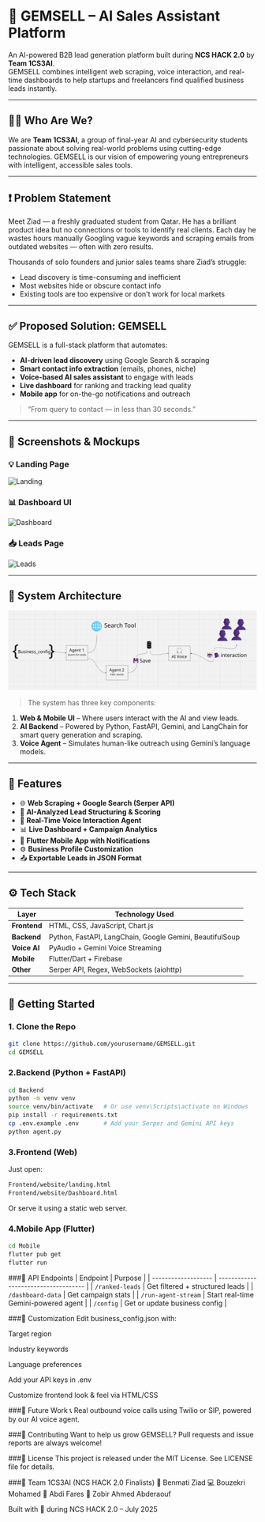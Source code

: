 # 💎 GEMSELL – AI Sales Assistant Platform

An AI-powered B2B lead generation platform built during **NCS HACK 2.0** by **Team 1CS3AI**.  
GEMSELL combines intelligent web scraping, voice interaction, and real-time dashboards to help startups and freelancers find qualified business leads instantly.

---

## 👨‍💻 Who Are We?

We are **Team 1CS3AI**, a group of final-year AI and cybersecurity students passionate about solving real-world problems using cutting-edge technologies. GEMSELL is our vision of empowering young entrepreneurs with intelligent, accessible sales tools.

---

## ❗ Problem Statement

Meet Ziad — a freshly graduated student from Qatar. He has a brilliant product idea but no connections or tools to identify real clients. Each day he wastes hours manually Googling vague keywords and scraping emails from outdated websites — often with zero results.

Thousands of solo founders and junior sales teams share Ziad’s struggle:
- Lead discovery is time-consuming and inefficient
- Most websites hide or obscure contact info
- Existing tools are too expensive or don't work for local markets

---

## ✅ Proposed Solution: GEMSELL

GEMSELL is a full-stack platform that automates:
- **AI-driven lead discovery** using Google Search & scraping
- **Smart contact info extraction** (emails, phones, niche)
- **Voice-based AI sales assistant** to engage with leads
- **Live dashboard** for ranking and tracking lead quality
- **Mobile app** for on-the-go notifications and outreach

> “From query to contact — in less than 30 seconds.”

---

## 🎨 Screenshots & Mockups

### 💡 Landing Page
![Landing](./Frontend/website/assets/landing_mockup.png)

### 📊 Dashboard UI
![Dashboard](./Frontend/website/assets/dashboard_mockup.png)

### 📥 Leads Page
![Leads](./Frontend/website/assets/leads_mockup.png)

---

## 🧠 System Architecture

![System Architecture](./General_arch.png)

> The system has three key components:
1. **Web & Mobile UI** – Where users interact with the AI and view leads.
2. **AI Backend** – Powered by Python, FastAPI, Gemini, and LangChain for smart query generation and scraping.
3. **Voice Agent** – Simulates human-like outreach using Gemini’s language models.

---

## 🚀 Features

- 🌐 **Web Scraping + Google Search (Serper API)**
- 🎯 **AI-Analyzed Lead Structuring & Scoring**
- 🧠 **Real-Time Voice Interaction Agent**
- 📊 **Live Dashboard + Campaign Analytics**
- 📱 **Flutter Mobile App with Notifications**
- ⚙️ **Business Profile Customization**
- 📤 **Exportable Leads in JSON Format**

---

## ⚙️ Tech Stack

| Layer       | Technology Used                                         |
|-------------|----------------------------------------------------------|
| **Frontend**| HTML, CSS, JavaScript, Chart.js                          |
| **Backend** | Python, FastAPI, LangChain, Google Gemini, BeautifulSoup |
| **Voice AI**| PyAudio + Gemini Voice Streaming                         |
| **Mobile**  | Flutter/Dart + Firebase                                  |
| **Other**   | Serper API, Regex, WebSockets (aiohttp)                  |

---

## 🔧 Getting Started

### 1. Clone the Repo
```bash
git clone https://github.com/yourusername/GEMSELL.git
cd GEMSELL
```

### 2.Backend (Python + FastAPI)
```bash
cd Backend
python -m venv venv
source venv/bin/activate   # Or use venv\Scripts\activate on Windows
pip install -r requirements.txt
cp .env.example .env       # Add your Serper and Gemini API keys
python agent.py
```

### 3.Frontend (Web)
Just open:
```bash
Frontend/website/landing.html
Frontend/website/Dashboard.html
```
Or serve it using a static web server.

### 4.Mobile App (Flutter)
```bash
cd Mobile
flutter pub get
flutter run
```

###🔌 API Endpoints
| Endpoint            | Purpose                              |
| ------------------- | ------------------------------------ |
| `/ranked-leads`     | Get filtered + structured leads      |
| `/dashboard-data`   | Get campaign stats                   |
| `/run-agent-stream` | Start real-time Gemini-powered agent |
| `/config`           | Get or update business config        |

###🔧 Customization
Edit business_config.json with:

Target region

Industry keywords

Language preferences

Add your API keys in .env

Customize frontend look & feel via HTML/CSS

###🔭 Future Work
📞 Real outbound voice calls using Twilio or SIP, powered by our AI voice agent.

###🤝 Contributing
Want to help us grow GEMSELL?
Pull requests and issue reports are always welcome!

###🪪 License
This project is released under the MIT License.
See LICENSE file for details.

###🧠 Team 1CS3AI (NCS HACK 2.0 Finalists)
💼 Benmati Ziad 
💻 Bouzekri Mohamed
📱 Abdi Fares
🎨 Zobir Ahmed Abderaouf

Built with 💙 during NCS HACK 2.0 – July 2025
